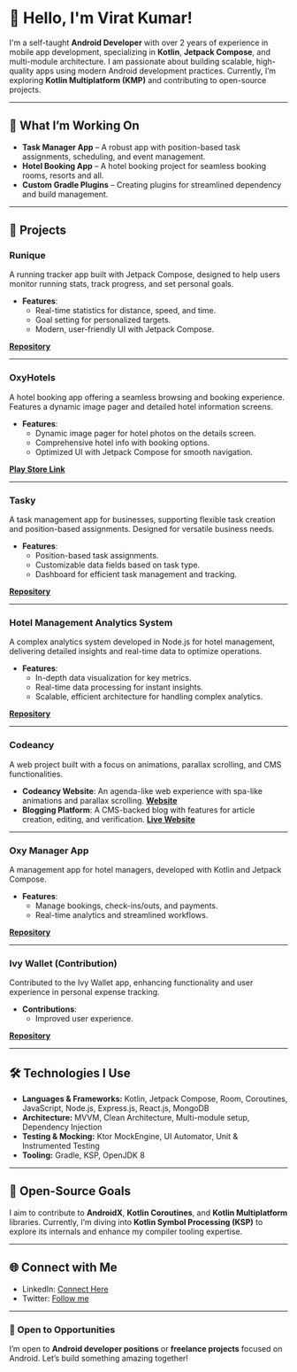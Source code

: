 # 👋 Hello, I'm Virat Kumar!

I'm a self-taught **Android Developer** with over 2 years of experience in mobile app development, specializing in **Kotlin**, **Jetpack Compose**, and multi-module architecture. I am passionate about building scalable, high-quality apps using modern Android development practices. Currently, I’m exploring **Kotlin Multiplatform (KMP)** and contributing to open-source projects.

---

## 🚀 What I’m Working On

- **Task Manager App** – A robust app with position-based task assignments, scheduling, and event management.
- **Hotel Booking App** – A hotel booking project for seamless booking rooms, resorts and all.
- **Custom Gradle Plugins** – Creating plugins for streamlined dependency and build management.

---

## 📂 Projects

### Runique
A running tracker app built with Jetpack Compose, designed to help users monitor running stats, track progress, and set personal goals.

- **Features**:
  - Real-time statistics for distance, speed, and time.
  - Goal setting for personalized targets.
  - Modern, user-friendly UI with Jetpack Compose.

[**Repository**](https://github.com/viratde/Runique)

---

### OxyHotels
A hotel booking app offering a seamless browsing and booking experience. Features a dynamic image pager and detailed hotel information screens.

- **Features**:
  - Dynamic image pager for hotel photos on the details screen.
  - Comprehensive hotel info with booking options.
  - Optimized UI with Jetpack Compose for smooth navigation.

[**Play Store Link**](https://play.google.com/store/apps/details?id=com.oxyhotel)

---

### Tasky
A task management app for businesses, supporting flexible task creation and position-based assignments. Designed for versatile business needs.

- **Features**:
  - Position-based task assignments.
  - Customizable data fields based on task type.
  - Dashboard for efficient task management and tracking.

[**Repository**](https://github.com/viratde/Tasky)

---

### Hotel Management Analytics System
A complex analytics system developed in Node.js for hotel management, delivering detailed insights and real-time data to optimize operations.

- **Features**:
  - In-depth data visualization for key metrics.
  - Real-time data processing for instant insights.
  - Scalable, efficient architecture for handling complex analytics.

[**Repository**](https://github.com/viratde/OXY_OBACKEND)

---

### Codeancy
A web project built with a focus on animations, parallax scrolling, and CMS functionalities.

- **Codeancy Website**: An agenda-like web experience with spa-like animations and parallax scrolling.
  [**Website**](https://codeancy.com/)
- **Blogging Platform**: A CMS-backed blog with features for article creation, editing, and verification.
  [**Live Website**](https://blogs.codeancy.com/)

---

### Oxy Manager App
A management app for hotel managers, developed with Kotlin and Jetpack Compose.

- **Features**:
  - Manage bookings, check-ins/outs, and payments.
  - Real-time analytics and streamlined workflows.

[**Repository**](https://github.com/viratde/Manager)

---

### Ivy Wallet (Contribution)
Contributed to the Ivy Wallet app, enhancing functionality and user experience in personal expense tracking.

- **Contributions**:
  - Improved user experience.

[**Repository**](https://github.com/viratde/ivy-wallet)

---

## 🛠️ Technologies I Use

- **Languages & Frameworks:** Kotlin, Jetpack Compose, Room, Coroutines, JavaScript, Node.js, Express.js, React.js, MongoDB
- **Architecture:** MVVM, Clean Architecture, Multi-module setup, Dependency Injection
- **Testing & Mocking:** Ktor MockEngine, UI Automator, Unit & Instrumented Testing
- **Tooling:** Gradle, KSP, OpenJDK 8

---

## 🌱 Open-Source Goals

I aim to contribute to **AndroidX**, **Kotlin Coroutines**, and **Kotlin Multiplatform** libraries. Currently, I’m diving into **Kotlin Symbol Processing (KSP)** to explore its internals and enhance my compiler tooling expertise.

---

## 🌐 Connect with Me

- LinkedIn: [Connect Here](https://www.linkedin.com/in/ViratDevX/)
- Twitter: [Follow me](https://x.com/ViratDevX)

---

### 👔 Open to Opportunities

I’m open to **Android developer positions** or **freelance projects** focused on Android. Let’s build something amazing together!
